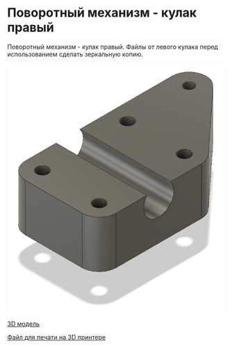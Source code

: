 # Поворотный механизм - кулак правый

Поворотный механизм - кулак правый.
Файлы от левого кулака перед использованием сделать зеркальную копию.

![Общий вид](52big.png)

[3D модель](52part.f3d)

[Файл для печати на 3D принтере](52part.stl)